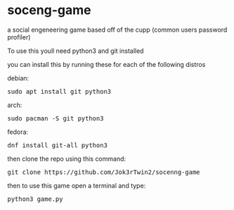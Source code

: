 # soceng-game
a social engeneering game based off of the cupp (common users password profiler)

To use this youll need python3 and git installed

you can install this by running these for each of the following distros

debian:
<pre>
sudo apt install git python3
</pre>

arch:
<pre>
sudo pacman -S git python3
</pre>

fedora:
<pre>
dnf install git-all python3
</pre>

then clone the repo using this command:
<pre>
git clone https://github.com/Jok3rTwin2/socenng-game
</pre>

then to use this game open a terminal and type:
<pre>
python3 game.py
</pre>
